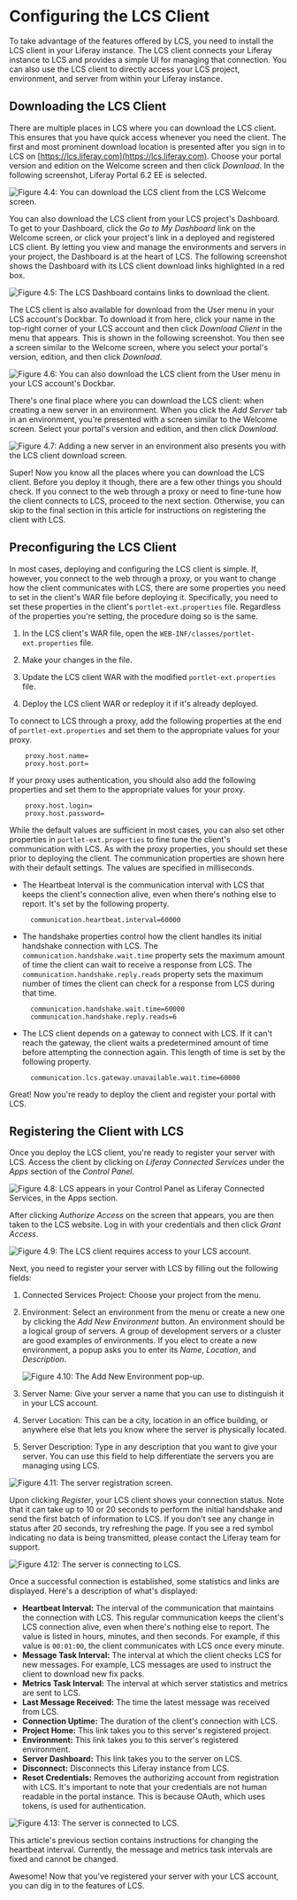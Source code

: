 # Configuring the LCS Client [](id=configuring-the-lcs-client)

To take advantage of the features offered by LCS, you need to install the LCS 
client in your Liferay instance. The LCS client connects your Liferay instance 
to LCS and provides a simple UI for managing that connection. You can also use 
the LCS client to directly access your LCS project, environment, and server from 
within your Liferay instance. 

## Downloading the LCS Client [](id=downloading-the-lcs-client)

There are multiple places in LCS where you can download the LCS client. This 
ensures that you have quick access whenever you need the client. The first and 
most prominent download location is presented after you sign in to LCS on 
[https://lcs.liferay.com](https://lcs.liferay.com). Choose your portal version 
and edition on the Welcome screen and then click *Download*. In the following 
screenshot, Liferay Portal 6.2 EE is selected. 

![Figure 4.4: You can download the LCS client from the LCS Welcome screen.](../../images/lcs-welcome-client-download.png)

You can also download the LCS client from your LCS project's Dashboard. To get 
to your Dashboard, click the *Go to My Dashboard* link on the Welcome screen, or 
click your project's link in a deployed and registered LCS client. By letting 
you view and manage the environments and servers in your project, the Dashboard 
is at the heart of LCS. The following screenshot shows the Dashboard with its 
LCS client download links highlighted in a red box. 

![Figure 4.5: The LCS Dashboard contains links to download the client.](../../images/lcs-dashboard-client-download.png)

The LCS client is also available for download from the User menu in your LCS 
account's Dockbar. To download it from here, click your name in the top-right 
corner of your LCS account and then click *Download Client* in the menu that 
appears. This is shown in the following screenshot. You then see a screen
similar to the Welcome screen, where you select your portal's version, edition, 
and then click *Download*. 

![Figure 4.6: You can also download the LCS client from the User menu in your LCS account's Dockbar.](../../images/lcs-user-menu-client-download.png)

There's one final place where you can download the LCS client: when creating a 
new server in an environment. When you click the *Add Server* tab in an 
environment, you're presented with a screen similar to the Welcome screen. 
Select your portal's version and edition, and then click *Download*.

![Figure 4.7: Adding a new server in an environment also presents you with the LCS client download screen.](../../images/lcs-add-server-client-download.png)

Super! Now you know all the places where you can download the LCS client. Before 
you deploy it though, there are a few other things you should check. If you 
connect to the web through a proxy or need to fine-tune how the client connects 
to LCS, proceed to the next section. Otherwise, you can skip to the final 
section in this article for instructions on registering the client with LCS. 

## Preconfiguring the LCS Client [](id=preconfiguring-the-lcs-client)

In most cases, deploying and configuring the LCS client is simple. If, however,
you connect to the web through a proxy, or you want to change how the client 
communicates with LCS, there are some properties you need to set in the 
client's WAR file before deploying it. Specifically, you need to set these 
properties in the client's `portlet-ext.properties` file. Regardless of the 
properties you're setting, the procedure doing so is the same.

1. In the LCS client's WAR file, open the 
   `WEB-INF/classes/portlet-ext.properties` file.
 
2. Make your changes in the file.

3. Update the LCS client WAR with the modified `portlet-ext.properties` file.
 
4. Deploy the LCS client WAR or redeploy it if it's already deployed. 

To connect to LCS through a proxy, add the following properties at the end of 
`portlet-ext.properties` and set them to the appropriate values for your proxy.
   
        proxy.host.name=
        proxy.host.port=

If your proxy uses authentication, you should also add the following properties 
and set them to the appropriate values for your proxy.
   
        proxy.host.login=
        proxy.host.password= 

While the default values are sufficient in most cases, you can also set other 
properties in `portlet-ext.properties` to fine tune the client's communication 
with LCS. As with the proxy properties, you should set these prior to deploying 
the client. The communication properties are shown here with their default 
settings. The values are specified in milliseconds. 

- The Heartbeat Interval is the communication interval with LCS that keeps the 
  client's connection alive, even when there's nothing else to report. It's set 
  by the following property.
  
        communication.heartbeat.interval=60000

- The handshake properties control how the client handles its initial handshake 
  connection with LCS. The `communication.handshake.wait.time` property sets the 
  maximum amount of time the client can wait to receive a response from LCS. The 
  `communication.handshake.reply.reads` property sets the maximum number of 
  times the client can check for a response from LCS during that time. 

        communication.handshake.wait.time=60000
        communication.handshake.reply.reads=6        

- The LCS client depends on a gateway to connect with LCS. If it can't reach the 
  gateway, the client waits a predetermined amount of time before attempting the 
  connection again. This length of time is set by the following property.
  
        communication.lcs.gateway.unavailable.wait.time=60000

Great! Now you're ready to deploy the client and register your portal with LCS.

## Registering the Client with LCS [](id=registering-the-client-with-lcs)

Once you deploy the LCS client, you're ready to register your server with LCS. 
Access the client by clicking on *Liferay Connected Services* under the *Apps* 
section of the *Control Panel*. 

![Figure 4.8: LCS appears in your Control Panel as Liferay Connected Services, in the Apps section.](../../images/lcs-post-install-01.png)

After clicking *Authorize Access* on the screen that appears, you are then taken 
to the LCS website. Log in with your credentials and then click *Grant Access*.

![Figure 4.9: The LCS client requires access to your LCS account.](../../images/lcs-auth-access.png)

Next, you need to register your server with LCS by filling out the following 
fields:

1. Connected Services Project: Choose your project from the menu. 

2. Environment: Select an environment from the menu or create a new one by
   clicking the *Add New Environment* button. An environment should be a logical
   group of servers. A group of development servers or a cluster are good 
   examples of environments. If you elect to create a new environment, a popup 
   asks you to enter its *Name*, *Location*, and *Description*.

    ![Figure 4.10: The Add New Environment pop-up.](../../images/lcs-new-environment.png)

3. Server Name: Give your server a name that you can use to distinguish it in 
   your LCS account.

4. Server Location: This can be a city, location in an office building, or 
   anywhere else that lets you know where the server is physically located.

5. Server Description: Type in any description that you want to give your 
   server. You can use this field to help differentiate the servers you are 
   managing using LCS.

![Figure 4.11: The server registration screen.](../../images/lcs-register-server.png)

Upon clicking *Register*, your LCS client shows your connection status. Note 
that it can take up to 10 or 20 seconds to perform the initial handshake and 
send the first batch of information to LCS. If you don't see any change in 
status after 20 seconds, try refreshing the page. If you see a red symbol 
indicating no data is being transmitted, please contact the Liferay team for 
support. 

![Figure 4.12: The server is connecting to LCS.](../../images/lcs-server-connecting.png)

Once a successful connection is established, some statistics and links are
displayed. Here's a description of what's displayed:

- **Heartbeat Interval:** The interval of the communication that maintains the 
  connection with LCS. This regular communication keeps the client's LCS 
  connection alive, even when there's nothing else to report. The value is 
  listed in hours, minutes, and then seconds. For example, if this value is 
  `00:01:00`, the client communicates with LCS once every minute. 
- **Message Task Interval:** The interval at which the client checks LCS for new 
  messages. For example, LCS messages are used to instruct the client to 
  download new fix packs.
- **Metrics Task Interval:** The interval at which server statistics and metrics 
  are sent to LCS.
- **Last Message Received:** The time the latest message was received from LCS.
- **Connection Uptime:** The duration of the client's connection with LCS.
- **Project Home:** This link takes you to this server's registered 
  project.
- **Environment:** This link takes you to this server's registered 
  environment.
- **Server Dashboard:** This link takes you to the server on LCS.
- **Disconnect:** Disconnects this Liferay instance from LCS.
- **Reset Credentials:** Removes the authorizing account from registration with LCS. 
  It's important to note that your credentials are not human readable in the 
  portal instance. This is because OAuth, which uses tokens, is used for 
  authentication.

![Figure 4.13: The server is connected to LCS.](../../images/lcs-server-connected.png)

This article's previous section contains instructions for changing the heartbeat 
interval. Currently, the message and metrics task intervals are fixed and cannot 
be changed. 

Awesome! Now that you've registered your server with your LCS account, you can 
dig in to the features of LCS. 
